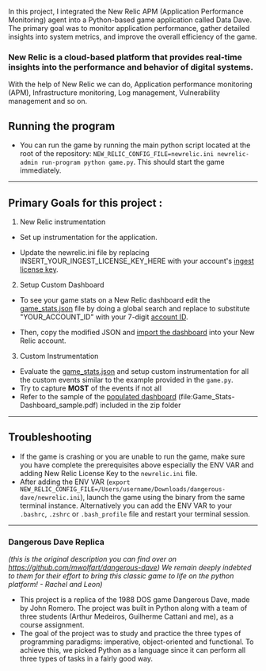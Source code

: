 In this project, I integrated the New Relic APM (Application Performance Monitoring) agent into a Python-based game application called Data Dave. The primary goal was to monitor application performance, gather detailed insights into system metrics, and improve the overall efficiency of the game.

### New Relic is a cloud-based platform that provides real-time insights into the performance and behavior of digital systems.
With the help of New Relic we can do, Application performance monitoring (APM), Infrastructure monitoring, Log management, Vulnerability management and so on.

## Running the program

- You can run the game by running the main python script located at the root of the repository: `NEW_RELIC_CONFIG_FILE=newrelic.ini newrelic-admin run-program python game.py`. This should start the game immediately.

---

## Primary Goals for this project :

1. New Relic instrumentation

- Set up instrumentation for the application.

- Update the newrelic.ini file by replacing INSERT_YOUR_INGEST_LICENSE_KEY_HERE with your account's [ingest license key](https://docs.newrelic.com/docs/apis/intro-apis/new-relic-api-keys/).

2. Setup Custom Dashboard

  - To see your game stats on a New Relic dashboard edit the [game_stats.json](game_stats.json) file by doing a global search and replace to substitute "YOUR_ACCOUNT_ID" with your 7-digit [account ID](https://docs.newrelic.com/docs/accounts/accounts-billing/account-structure/account-id/).

  - Then, copy the modified JSON and [import the dashboard](https://docs.newrelic.com/docs/query-your-data/explore-query-data/dashboards/introduction-dashboards/#dashboards-import) into your New Relic account.
    
3. Custom Instrumentation
  - Evaluate the [game_stats.json](game_stats.json) and setup custom instrumentation for all the custom events similar to the example provided in the `game.py`.
  - Try to capture **MOST** of the events if not all
  - Refer to the sample of the [populated dashboard](Game_Stats-Dashboard_sample.pdf) (file:Game_Stats-Dashboard_sample.pdf) included in the zip folder

---

## Troubleshooting

- If the game is crashing or you are unable to run the game, make sure you have complete the prerequisites above especially the ENV VAR and adding New Relic License Key to the `newrelic.ini` file.
- After adding the ENV VAR (`export NEW_RELIC_CONFIG_FILE=/Users/username/Downloads/dangerous-dave/newrelic.ini`), launch the game using the binary from the same terminal instance. Alternatively you can add the ENV VAR to your `.bashrc`, `.zshrc` or `.bash_profile` file and restart your terminal session.

---

### Dangerous Dave Replica
*(this is the original description you can find over on https://github.com/mwolfart/dangerous-dave) We remain deeply indebted to them for their effort to bring this classic game to life on the python platform! - Rachel and Leon)*

 - This project is a replica of the 1988 DOS game Dangerous Dave, made by John Romero. The project was built in Python along with a team of three students (Arthur Medeiros, Guilherme Cattani and me), as a course assignment.
 - The goal of the project was to study and practice the three types of programming paradigms: imperative, object-oriented and functional. To achieve this, we picked Python as a language since it can perform all three types of tasks in a fairly good way.


